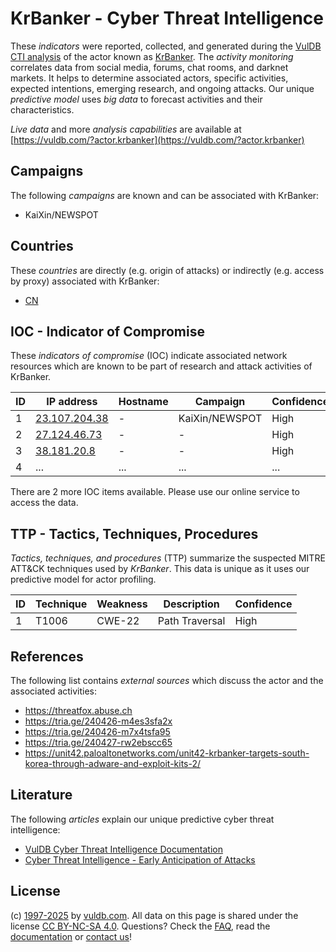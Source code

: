# KrBanker - Cyber Threat Intelligence

These _indicators_ were reported, collected, and generated during the [VulDB CTI analysis](https://vuldb.com/?kb.cti) of the actor known as [KrBanker](https://vuldb.com/?actor.krbanker). The _activity monitoring_ correlates data from social media, forums, chat rooms, and darknet markets. It helps to determine associated actors, specific activities, expected intentions, emerging research, and ongoing attacks. Our unique _predictive model_ uses _big data_ to forecast activities and their characteristics.

_Live data_ and more _analysis capabilities_ are available at [https://vuldb.com/?actor.krbanker](https://vuldb.com/?actor.krbanker)

## Campaigns

The following _campaigns_ are known and can be associated with KrBanker:

* KaiXin/NEWSPOT

## Countries

These _countries_ are directly (e.g. origin of attacks) or indirectly (e.g. access by proxy) associated with KrBanker:

* [CN](https://vuldb.com/?country.cn)

## IOC - Indicator of Compromise

These _indicators of compromise_ (IOC) indicate associated network resources which are known to be part of research and attack activities of KrBanker.

ID | IP address | Hostname | Campaign | Confidence
-- | ---------- | -------- | -------- | ----------
1 | [23.107.204.38](https://vuldb.com/?ip.23.107.204.38) | - | KaiXin/NEWSPOT | High
2 | [27.124.46.73](https://vuldb.com/?ip.27.124.46.73) | - | - | High
3 | [38.181.20.8](https://vuldb.com/?ip.38.181.20.8) | - | - | High
4 | ... | ... | ... | ...

There are 2 more IOC items available. Please use our online service to access the data.

## TTP - Tactics, Techniques, Procedures

_Tactics, techniques, and procedures_ (TTP) summarize the suspected MITRE ATT&CK techniques used by _KrBanker_. This data is unique as it uses our predictive model for actor profiling.

ID | Technique | Weakness | Description | Confidence
-- | --------- | -------- | ----------- | ----------
1 | T1006 | CWE-22 | Path Traversal | High

## References

The following list contains _external sources_ which discuss the actor and the associated activities:

* https://threatfox.abuse.ch
* https://tria.ge/240426-m4es3sfa2x
* https://tria.ge/240426-m7x4tsfa95
* https://tria.ge/240427-rw2ebscc65
* https://unit42.paloaltonetworks.com/unit42-krbanker-targets-south-korea-through-adware-and-exploit-kits-2/

## Literature

The following _articles_ explain our unique predictive cyber threat intelligence:

* [VulDB Cyber Threat Intelligence Documentation](https://vuldb.com/?kb.cti)
* [Cyber Threat Intelligence - Early Anticipation of Attacks](https://www.scip.ch/en/?labs.20201022)

## License

(c) [1997-2025](https://vuldb.com/?kb.changelog) by [vuldb.com](https://vuldb.com/?kb.about). All data on this page is shared under the license [CC BY-NC-SA 4.0](https://creativecommons.org/licenses/by-nc-sa/4.0/). Questions? Check the [FAQ](https://vuldb.com/?kb.faq), read the [documentation](https://vuldb.com/?kb) or [contact us](https://vuldb.com/?contact)!
